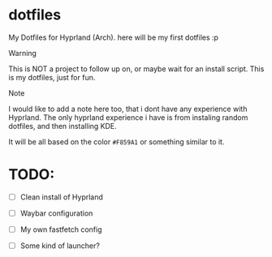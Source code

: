 # dotfiles
My Dotfiles for Hyprland (Arch). here will be my first dotfiles :p

> [!WARNING]
> This is NOT a project to follow up on, or maybe wait for an install script. This is my dotfiles, just for fun. 

> [!NOTE]
> I would like to add a note here too, that i dont have any experience with Hyprland. The only hyprland experience i have is from instaling random dotfiles, and then installing KDE.

It will be all based on the color `#F859A1` or something similar to it.


# TODO:
- [ ] Clean install of Hyprland
- [ ] Waybar configuration
- [ ] My own fastfetch config
- [ ] Some kind of launcher?

